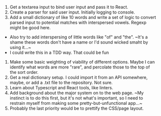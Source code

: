 1. Get a textarea input to bind user input and pass it to React.
1. Create a parser for said user input. Initially logging to console.
1. Add a small dictionary of like 10 words and write a set of logic to convert parsed input to potential matches with interspersed vowels. Regexp might be good here.
  - Also try to add interspersing of little words like "of" and "the". ~It's a shame these words don't have a name or I'd sound wicked smaht by using it...~
  - I could write this in a TDD way. That could be fun
1. Make some basic weighting of viability of different options. Maybe I can identify what words are more "rare", and percolate those to the top of the sort order.
1. Get a real dictionary setup. I could import it from an API somewhere, maybe, or add a .txt file to the repository. Not sure.
1. Learn about Typescript and React tools, like linters.
1. Add background about the major system on to the web page. ~My instinct is to do this first, but it's not what's important, so I need to restrain myself from making some pretty-but-unfunctional app...~
1. Probably the last priority would be to prettify the CSS/page layout.